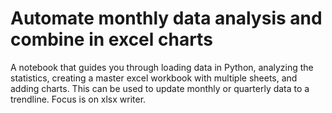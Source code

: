# Automate monthly data analysis and combine in excel charts
A notebook that guides you through loading data in Python, analyzing the statistics, creating a master excel workbook with multiple sheets, and adding charts. This can be used to update monthly or quarterly data to a trendline. Focus is on xlsx writer.
